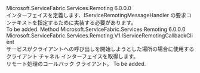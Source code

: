 <Type Name="IServiceRemotingRequestContext" FullName="Microsoft.ServiceFabric.Services.Remoting.V1.Runtime.IServiceRemotingRequestContext">
  <TypeSignature Language="C#" Value="public interface IServiceRemotingRequestContext" />
  <TypeSignature Language="ILAsm" Value=".class public interface auto ansi abstract IServiceRemotingRequestContext" />
  <TypeSignature Language="DocId" Value="T:Microsoft.ServiceFabric.Services.Remoting.V1.Runtime.IServiceRemotingRequestContext" />
  <TypeSignature Language="VB.NET" Value="Public Interface IServiceRemotingRequestContext" />
  <TypeSignature Language="F#" Value="type IServiceRemotingRequestContext = interface" />
  <AssemblyInfo>
    <AssemblyName>Microsoft.ServiceFabric.Services.Remoting</AssemblyName>
    <AssemblyVersion>6.0.0.0</AssemblyVersion>
  </AssemblyInfo>
  <Interfaces />
  <Docs>
    <summary>
            インターフェイスを定義します、IServiceRemotingMessageHandler の要求コンテキストを指定するために実装する必要があります。
            </summary>
    <remarks>To be added.</remarks>
  </Docs>
  <Members>
    <Member MemberName="GetCallbackClient">
      <MemberSignature Language="C#" Value="public Microsoft.ServiceFabric.Services.Remoting.V1.IServiceRemotingCallbackClient GetCallbackClient ();" />
      <MemberSignature Language="ILAsm" Value=".method public hidebysig newslot virtual instance class Microsoft.ServiceFabric.Services.Remoting.V1.IServiceRemotingCallbackClient GetCallbackClient() cil managed" />
      <MemberSignature Language="DocId" Value="M:Microsoft.ServiceFabric.Services.Remoting.V1.Runtime.IServiceRemotingRequestContext.GetCallbackClient" />
      <MemberSignature Language="VB.NET" Value="Public Function GetCallbackClient () As IServiceRemotingCallbackClient" />
      <MemberSignature Language="F#" Value="abstract member GetCallbackClient : unit -&gt; Microsoft.ServiceFabric.Services.Remoting.V1.IServiceRemotingCallbackClient" Usage="iServiceRemotingRequestContext.GetCallbackClient " />
      <MemberType>Method</MemberType>
      <AssemblyInfo>
        <AssemblyName>Microsoft.ServiceFabric.Services.Remoting</AssemblyName>
        <AssemblyVersion>6.0.0.0</AssemblyVersion>
      </AssemblyInfo>
      <ReturnValue>
        <ReturnType>Microsoft.ServiceFabric.Services.Remoting.V1.IServiceRemotingCallbackClient</ReturnType>
      </ReturnValue>
      <Parameters />
      <Docs>
        <summary>
            サービスがクライアントへの呼び出しを開始しようとした場所の場合に使用するクライアント チャネル インターフェイスを取得します。
            </summary>
        <returns>リモート処理のコールバック クライアント。</returns>
        <remarks>To be added.</remarks>
      </Docs>
    </Member>
  </Members>
</Type>